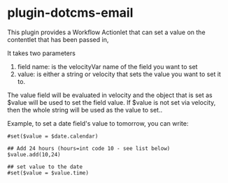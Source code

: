 plugin-dotcms-email 
=====================

This plugin provides a Workflow Actionlet that can set a value on the contentlet that has been passed in,  

It takes two parameters

1. field name: is the velocityVar name of the field you want to set
2. value: is either a string or velocity that sets the value you want to set it to.  


The value field will be evaluated in velocity and the object that is set as $value will be used to set the field value.  If  $value is not set via velocity, then the whole string will be used as the value to set..

Example, to set a date field's value to tomorrow, you can write:
```
#set($value = $date.calendar)

## Add 24 hours (hours=int code 10 - see list below)
$value.add(10,24)

## set value to the date
#set($value = $value.time)
```
